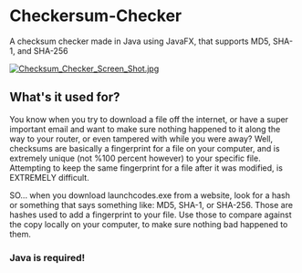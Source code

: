 # Checkersum-Checker
A checksum checker made in Java using JavaFX, that supports MD5, SHA-1, and SHA-256

[![Checksum_Checker_Screen_Shot.jpg](https://s13.postimg.org/515ror7l3/Checksum_Checker_Screen_Shot.jpg)](https://postimg.org/image/63fy7aqeb/)


## What's it used for?

You know when you try to download a file off the internet, or have a super important email and want to make sure nothing happened to it along the way to your router, or even tampered with while you were away? Well, checksums are basically a fingerprint for a file on your computer, and is extremely unique (not %100 percent however) to your specific file. Attempting to keep the same fingerprint for a file after it was modified, is EXTREMELY difficult.

SO... when you download launchcodes.exe from a website, look for a hash or something that says something like: MD5, SHA-1, or SHA-256. Those are hashes used to add a fingerprint to your file. Use those to compare against the copy locally on your computer, to make sure nothing bad happened to them.

### Java is required!
